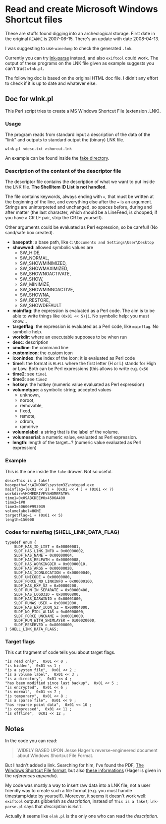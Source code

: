Read and create Microsoft Windows Shortcut files
================================================

These are stuffs found digging into an archeological storage. First
date in the original `README` is 2007-06-15. There's an update with
date 2008-04-13.

I was suggesting to use `winedump` to check the generated `.lnk`.

Currently you can try
[lnk-parse](https://github.com/lcorbasson/lnk-parse) instead, and also
`exiftool` could work. The output of these programs on the LNK file
given as example suggests you can't trust `wlnk.pl`.

The following doc is based on the original HTML doc file. I didn't any
effort to check if it is up to date and whatever else.


Doc for wlnk.pl
---------------

This Perl script tries to create a MS Windows Shortcut File (extension
.LNK).

### Usage

The program reads from standard input a description of the data of the
"link" and outputs to standard output the (binary) LNK file.

    wlnk.pl <desc.txt >shorcut.lnk

An example can be found inside the [fake directory](fake/).


### Description of the content of the descriptor file

The descriptor file contains the description of what we want to put
inside the LNK file. **The ShellItem ID List is not handled**.

The file contains keywords, always ending with `=`, that must be
written at the beginning of the line, and everything else after the
`=` is an argument. Strings are uninterpreted and unchanged, so spaces
before, during and after matter (the last character, which should be a
LineFeed, is chopped; if you have a CR LF pair, strip the CR by
yourself).

Other arguments could be evaluated as Perl expression, so be careful!
(No sand/safe box created).

* **basepath**: a base path, like `C:\Documents and Settings\User\Desktop`
* **showwnd**: allowed symbolic values are
  * SW_HIDE,
  * SW_NORMAL,
  * SW_SHOWMINIMIZED,
  * SW_SHOWMAXIMIZED,
  * SW_SHOWNOACTIVATE,
  * SW_SHOW,
  * SW_MINIMIZE,
  * SW_SHOWMINNOACTIVE,
  * SW_SHOWNA,
  * SW_RESTORE,
  * SW_SHOWDEFAULT
* **mainflag**: the expression is evaluated as a Perl code. The aim is
  to be able to write things like `(0x01 << 5)|1`. No symbolic
  help: you must know...
* **targetflag**: the expression is evaluated as a Perl code, like
  `mainflag`. No symbolic help.
* **workdir**: where an executable supposes to be when run
* **desc**: description
* **cmdline**: the command line
* **customicon**: the custom icon
* **iconindex**: the index of the icon; it is evaluated as Perl code
* **time1**: the format is `HL#LL` where the first letter (H or L)
  stands for High or Low. Both can be Perl expressions (this allows to
  write e.g. `0x56`
* **time2**: see `time1`
* **time3**: see `time2`
* **hotkey**: the hotkey (numeric value evaluated as Perl expression)
* **volumetype**: a symbolic string; accepted values
  * unknown,
  * noroot,
  * removable,
  * fixed,
  * remote,
  * cdrom,
  * ramdrive
* **volumelabel**: a string that is the label of the volume.
* **volumeserial**: a numeric value, evaluated as Perl expression.
* **length**: length of the target...? (numeric value evaluated as
  Perl expression)


### Example

This is the one inside the `fake` drawer. Not so useful.

    desc=This is a fake!
    basepath=C:\WINDOWS\system32\notepad.exe
    mainflag=(0x01 << 2) + (0x01 << 4 ) + (0x01 << 7)
    workdir=%HOMEDRIVE%%HOMEPATH%
    time1=0x09ABCDEE#0x4506A400
    time2=1#0
    time3=50606#993939
    volumelabel=HOME
    targetflag=1 + (0x01 << 5)
    length=156000


### Codes for mainflag (SHELL\_LINK\_DATA_FLAG)

    typedef enum {
        SLDF_HAS_ID_LIST = 0x00000001,
        SLDF_HAS_LINK_INFO = 0x00000002,
        SLDF_HAS_NAME = 0x00000004,
        SLDF_HAS_RELPATH = 0x00000008,
        SLDF_HAS_WORKINGDIR = 0x00000010,
        SLDF_HAS_ARGS = 0x00000020,
        SLDF_HAS_ICONLOCATION = 0x00000040,
        SLDF_UNICODE = 0x00000080,
        SLDF_FORCE_NO_LINKINFO = 0x00000100,
        SLDF_HAS_EXP_SZ = 0x00000200,
        SLDF_RUN_IN_SEPARATE = 0x00000400,
        SLDF_HAS_LOGO3ID = 0x00000800,
        SLDF_HAS_DARWINID = 0x00001000,
        SLDF_RUNAS_USER = 0x00002000,
        SLDF_HAS_EXP_ICON_SZ = 0x00004000,
        SLDF_NO_PIDL_ALIAS = 0x00008000,
        SLDF_FORCE_UNCNAME = 0x00010000,
        SLDF_RUN_WITH_SHIMLAYER = 0x00020000,
        SLDF_RESERVED = 0x80000000,
    } SHELL_LINK_DATA_FLAGS;


### Target flags

This cut fragment of code tells you about target flags.

    "is read only",  0x01 << 0 ;
    "is hidden",  0x01 << 1 ;
    "is a system file",  0x01 << 2 ;
    "is a volume label",  0x01 << 3 ;
    "is a directory",  0x01 << 4 ;
    "has been modified since last backup",  0x01 << 5 ;
    "is encrypted",  0x01 << 6 ;
    "is normal",  0x01 << 7 ;
    "is temporary",  0x01 << 8 ;
    "is a sparse file",  0x01 << 9 ;
    "has reparse point data",  0x01 << 10 ;
    "is compressed",  0x01 << 11 ;
    "is offline",  0x01 << 12 ;


Notes
-----

In the code you can read:

> WIDELY BASED UPON Jesse Hager's reverse-engineered document about
> Windows Shortcut File Format.

But I hadn't added a link. Searching for him, I've found the PDF, [The Windows Shortcut File format](https://storage.googleapis.com/google-code-archive-downloads/v2/code.google.com/8bits/The_Windows_Shortcut_File_Format.pdf), but also [these informations](https://github.com/libyal/liblnk/blob/master/documentation/Windows%20Shortcut%20File%20%28LNK%29%20format.asciidoc) (Hager is given in the *references appendix*).

My code was mostly a way to insert raw data into a LNK file, not a
user friendly way to create such a file format (e.g. you must handle
timestamp/date by yourself). Moreover, it seems it doesn't work well: `exiftool`
outputs gibberish as *description*, instead of `This is a fake!`; `lnk-parse.pl`
says that *description* is `Null`.

Actually it seems like `elnk.pl` is the only one who can read the
*description*.
